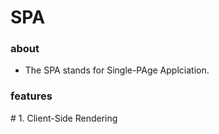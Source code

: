 # SPA

### about

- The SPA stands for Single-PAge Applciation.

### features

\# 1. Client-Side Rendering